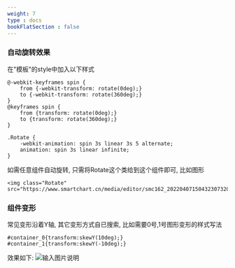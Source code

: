 ```yaml
---
weight: 7
type : docs
bookFlatSection : false
---
```

### 自动旋转效果

在"模板"的style中加入以下样式
```
@-webkit-keyframes spin {
    from {-webkit-transform: rotate(0deg);}
    to {-webkit-transform: rotate(360deg);}
}
@keyframes spin {
    from {transform: rotate(0deg);}
    to {transform: rotate(360deg);}
}

.Rotate {
    -webkit-animation: spin 3s linear 3s 5 alternate;
    animation: spin 3s linear infinite;
}
```
如需任意组件自动旋转, 只需将Rotate这个类给到这个组件即可, 比如图形
```
<img class="Rotate" src="https://www.smartchart.cn/media/editor/smc162_20220407150432307320.png">
```

### 组件变形
常见变形沿着Y轴, 其它变形方式自已搜索, 比如需要0号,1号图形变形的样式写法
```
#container_0{transform:skewY(10deg);}
#container_1{transform:skewY(-10deg);}

```

效果如下:
![输入图片说明](https://images.gitee.com/uploads/images/2022/0407/161743_2664154b_5500438.png "屏幕截图.png")